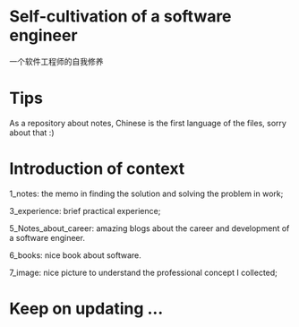 # Self-cultivation of a software engineer
一个软件工程师的自我修养


# Tips
As a repository about notes, Chinese is the first language of the files, sorry about that :)

# Introduction of context

1_notes: the memo in finding the solution and solving the problem in work;

3_experience: brief practical experience;

5_Notes_about_career: amazing blogs about the career and development of a software engineer.

6_books: nice book about software.

7_image: nice picture to understand the professional concept I collected; 

# Keep on updating ...

